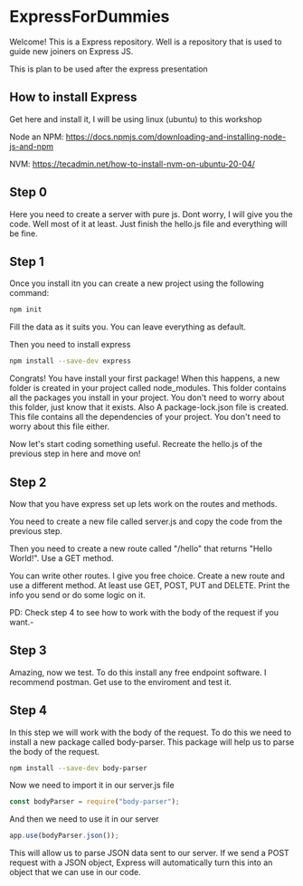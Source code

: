 # ExpressForDummies

Welcome! This is a Express repository. Well is a repository that is used to guide new joiners on Express JS.

This is plan to be used after the express presentation

## How to install Express

Get here and install it, I will be using linux (ubuntu) to this workshop

Node an NPM:
https://docs.npmjs.com/downloading-and-installing-node-js-and-npm

NVM:
https://tecadmin.net/how-to-install-nvm-on-ubuntu-20-04/

## Step 0

Here you need to create a server with pure js. Dont worry, I will give you the code. Well most of it at least. Just finish the hello.js file and everything will be fine.

## Step 1

Once you install itn you can create a new project using the following command:

```bash
npm init
```

Fill the data as it suits you. You can leave everything as default.

Then you need to install express

```bash
npm install --save-dev express
```

Congrats! You have install your first package! When this happens, a new folder is created in your project called node_modules. This folder contains all the packages you install in your project. You don't need to worry about this folder, just know that it exists. Also A package-lock.json file is created. This file contains all the dependencies of your project. You don't need to worry about this file either.

Now let's start coding something useful. Recreate the hello.js of the previous step in here and move on!

## Step 2

Now that you have express set up lets work on the routes and methods.

You need to create a new file called server.js and copy the code from the previous step.

Then you need to create a new route called "/hello" that returns "Hello World!". Use a GET method.

You can write other routes. I give you free choice. Create a new route and use a different method. At least use GET, POST, PUT and DELETE. Print the info you send or do some logic on it.

PD: Check step 4 to see how to work with the body of the request if you want.-

## Step 3

Amazing, now we test. To do this install any free endpoint software. I recommend postman. Get use to the enviroment and test it.

## Step 4

In this step we will work with the body of the request. To do this we need to install a new package called body-parser. This package will help us to parse the body of the request.

```bash
npm install --save-dev body-parser
```

Now we need to import it in our server.js file

```javascript
const bodyParser = require("body-parser");
```

And then we need to use it in our server

```javascript
app.use(bodyParser.json());
```
This will allow us to parse JSON data sent to our server. If we send a POST request with a JSON object, Express will automatically turn this into an object that we can use in our code.
